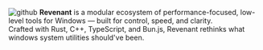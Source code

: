 ![github](https://github.com/user-attachments/assets/2ec0e7d6-0ca2-40e3-af19-0af9a9ad056c)
**Revenant** is a modular ecosystem of performance-focused, low-level tools for Windows — built for control, speed, and clarity.  
Crafted with Rust, C++, TypeScript, and Bun.js, Revenant rethinks what windows system utilities should've been.

[^1]: `rift` uses a Scoop-style bucket system but with modern Rust safety, better caching, and parallel downloads.  
[^2]: Wraith is optionally skinnable via RevenantUI’s theme pipeline.

